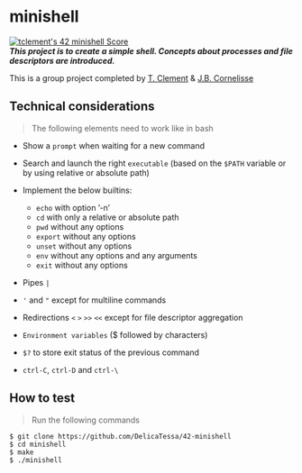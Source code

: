 # minishell
[![tclement's 42 minishell Score](https://badge42.vercel.app/api/v2/cl59lbrtc003009jqom2qgm4z/project/2129220)](https://github.com/JaeSeoKim/badge42)<br>
***This project is to create a simple shell. Concepts about processes and file descriptors are introduced.***

This is a group project completed by [T. Clement](https://github.com/DelicaTessa) & [J.B. Cornelisse](https://github.com/JayBeest)

## Technical considerations
> The following elements need to work like in bash

- Show a ```prompt``` when waiting for a new command

- Search and launch the right ```executable``` (based on the ```$PATH``` variable or by using relative or absolute path)

- Implement the below builtins:
  - ```echo``` with option ’-n’
  - ```cd``` with only a relative or absolute path
  - ```pwd``` without any options
  - ```export``` without any options
  - ```unset``` without any options
  - ```env``` without any options and any arguments
  - ```exit``` without any options

- Pipes ```|```

- ```'``` and ```"``` except for multiline commands

- Redirections ```<``` ```>``` ```>>``` ```<<``` except for file descriptor aggregation

- ```Environment variables``` ($ followed by characters)

- ```$?``` to store exit status of the previous command

- ```ctrl-C```, ```ctrl-D``` and ```ctrl-\```

## How to test
> Run the following commands

```shell
$ git clone https://github.com/DelicaTessa/42-minishell
$ cd minishell
$ make
$ ./minishell
```
